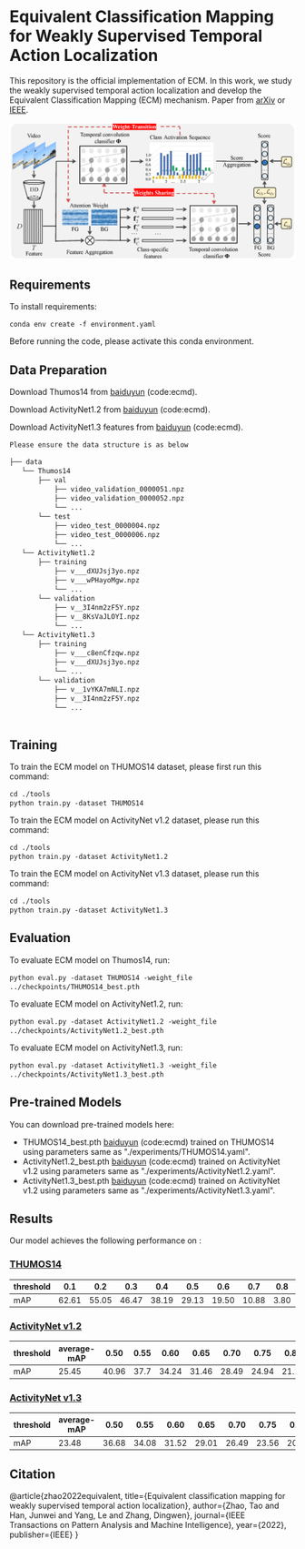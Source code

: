 # Equivalent Classification Mapping for Weakly Supervised Temporal Action Localization

This repository is the official implementation of ECM. In this work, we study the weakly supervised temporal action localization and develop the Equivalent Classification Mapping (ECM) mechanism. Paper from [arXiv](https://arxiv.org/abs/2008.07728) or [IEEE](https://ieeexplore.ieee.org/abstract/document/9785717).

![Illustrating the architecture of the proposed ECM](ECM.png)


## Requirements

To install requirements:

```setup
conda env create -f environment.yaml
```

Before running the code, please activate this conda environment.

## Data Preparation

Download Thumos14 from [baiduyun](https://pan.baidu.com/s/1xlK854LWpl8K5CT_S4tc1g ) (code:ecmd).

Download ActivityNet1.2 from [baiduyun](https://pan.baidu.com/s/1xlK854LWpl8K5CT_S4tc1g ) (code:ecmd).

Download ActivityNet1.3  features from [baiduyun](https://pan.baidu.com/s/1xlK854LWpl8K5CT_S4tc1g ) (code:ecmd).	

	Please ensure the data structure is as below

~~~~
├── data
   └── Thumos14
       ├── val
           ├── video_validation_0000051.npz
           ├── video_validation_0000052.npz
           └── ...
       └── test
           ├── video_test_0000004.npz
           ├── video_test_0000006.npz
           └── ...
   └── ActivityNet1.2
       ├── training
           ├── v___dXUJsj3yo.npz
           ├── v___wPHayoMgw.npz
           └── ...
       └── validation
           ├── v__3I4nm2zF5Y.npz
           ├── v__8KsVaJLOYI.npz
           └── ...
   └── ActivityNet1.3
       ├── training
           ├── v___c8enCfzqw.npz
           ├── v___dXUJsj3yo.npz
           └── ...
       └── validation
           ├── v__1vYKA7mNLI.npz
           ├── v__3I4nm2zF5Y.npz
           └── ...
     
~~~~

## Training

To train the ECM model on THUMOS14 dataset, please first run this command:

```train
cd ./tools
python train.py -dataset THUMOS14
```
To train the ECM model on ActivityNet v1.2 dataset, please run this command:

```train
cd ./tools
python train.py -dataset ActivityNet1.2
```
To train the ECM model on ActivityNet v1.3 dataset, please run this command:

```train
cd ./tools
python train.py -dataset ActivityNet1.3
```


## Evaluation

To evaluate ECM model on Thumos14, run:

```eval
python eval.py -dataset THUMOS14 -weight_file ../checkpoints/THUMOS14_best.pth
```
To evaluate ECM model on ActivityNet1.2, run:

```eval
python eval.py -dataset ActivityNet1.2 -weight_file ../checkpoints/ActivityNet1.2_best.pth
```
To evaluate ECM model on ActivityNet1.3, run:

```eval
python eval.py -dataset ActivityNet1.3 -weight_file ../checkpoints/ActivityNet1.3_best.pth
```


## Pre-trained Models

You can download pre-trained models here:

- THUMOS14_best.pth [baiduyun](https://pan.baidu.com/s/1xlK854LWpl8K5CT_S4tc1g ) (code:ecmd) trained on THUMOS14 using parameters same as "./experiments/THUMOS14.yaml". 
- ActivityNet1.2_best.pth [baiduyun](https://pan.baidu.com/s/1xlK854LWpl8K5CT_S4tc1g ) (code:ecmd) trained on ActivityNet v1.2 using parameters same as "./experiments/ActivityNet1.2.yaml". 
- ActivityNet1.3_best.pth [baiduyun](https://pan.baidu.com/s/1xlK854LWpl8K5CT_S4tc1g ) (code:ecmd) trained on ActivityNet v1.2 using parameters same as "./experiments/ActivityNet1.3.yaml". 


## Results

Our model achieves the following performance on :

### [THUMOS14](https://www.crcv.ucf.edu/THUMOS14/home.html)

| threshold | 0.1   | 0.2   | 0.3   | 0.4   | 0.5   | 0.6   | 0.7   | 0.8  | 0.9  |
| --------- | ----- | ----- | ----- | ----- | ----- | ----- | ----- | ---- | ---- |
| mAP       | 62.61 | 55.05 | 46.47 | 38.19 | 29.13 | 19.50 | 10.88 | 3.80 | 0.42 |

### [ActivityNet v1.2](http://activity-net.org/)

| threshold | average-mAP | 0.50  | 0.55 | 0.60  | 0.65  | 0.70  | 0.75  | 0.80  | 0.85  | 0.90  | 0.95 |
| --------- | ----------- | ----- | ---- | ----- | ----- | ----- | ----- | ----- | ----- | ----- | ---- |
| mAP       | 25.45       | 40.96 | 37.7 | 34.24 | 31.46 | 28.49 | 24.94 | 21.16 | 16.95 | 12.13 | 6.46 |

### [ActivityNet v1.3](http://activity-net.org/)

| threshold | average-mAP | 0.50  | 0.55  | 0.60  | 0.65  | 0.70  | 0.75  | 0.80  | 0.85  | 0.90  | 0.95 |
| --------- | ----------- | ----- | ----- | ----- | ----- | ----- | ----- | ----- | ----- | ----- | ---- |
| mAP       | 23.48       | 36.68 | 34.08 | 31.52 | 29.01 | 26.49 | 23.56 | 20.04 | 16.08 | 11.42 | 5.92 |

## Citation
@article{zhao2022equivalent,
  title={Equivalent classification mapping for weakly supervised temporal action localization},
  author={Zhao, Tao and Han, Junwei and Yang, Le and Zhang, Dingwen},
  journal={IEEE Transactions on Pattern Analysis and Machine Intelligence},
  year={2022},
  publisher={IEEE}
}
